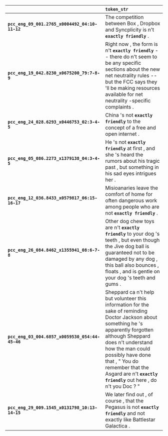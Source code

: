 |                                                 | `token_str`                                                                                                                                                                                                                                                                                                                |
|:------------------------------------------------|:---------------------------------------------------------------------------------------------------------------------------------------------------------------------------------------------------------------------------------------------------------------------------------------------------------------------------|
| **`pcc_eng_09_001.2765_x0004492_04:10-11-12`**  | The competition between Box , Dropbox and Syncplicity is n't __``exactly friendly``__ .                                                                                                                                                                                                                                    |
| **`pcc_eng_19_042.8230_x0675200_79:7-8-9`**     | Right now , the form is n't __``exactly friendly``__ -- there do n't seem to be any specific sections about the new net neutrality rules -- but the FCC says they 'll be making resources available for net neutrality -specific complaints .                                                                              |
| **`pcc_eng_24_028.6293_x0446753_02:3-4-5`**     | China 's not __``exactly friendly``__ to the concept of a free and open internet .                                                                                                                                                                                                                                         |
| **`pcc_eng_05_086.2273_x1379138_04:3-4-5`**     | He 's not __``exactly friendly``__ at first , and she 's heard the rumors about his tragic past , but something in his sad eyes intrigues her .                                                                                                                                                                            |
| **`pcc_eng_12_036.8433_x0579817_06:15-16-17`**  | Misioanaries leave the comfort of home for often dangerous work among people who are not __``exactly friendly``__ .                                                                                                                                                                                                        |
| **`pcc_eng_26_084.8462_x1355941_08:6-7-8`**     | Other dog chew toys are n't __``exactly friendly``__ to your dog 's teeth , but even though the Jive dog ball is guaranteed not to be damaged by any dog , this ball also bounces , floats , and is gentle on your dog 's teeth and gums .                                                                                 |
| **`pcc_eng_03_004.6857_x0059530_054:44-45-46`** | Sheppard ca n't help but volunteer this information for the sake of reminding Doctor Jackson about something he 's apparently forgotten although Sheppard does n't understand how the man could possibly have done that , " You do remember that the Asgard are n't __``exactly friendly``__ out here , do n't you Doc ? " |
| **`pcc_eng_29_009.1545_x0131798_10:13-14-15`**  | We later find out , of course , that the Pegasus is not __``exactly friendly``__ and not exactly like Battlestar Galactica .                                                                                                                                                                                               |